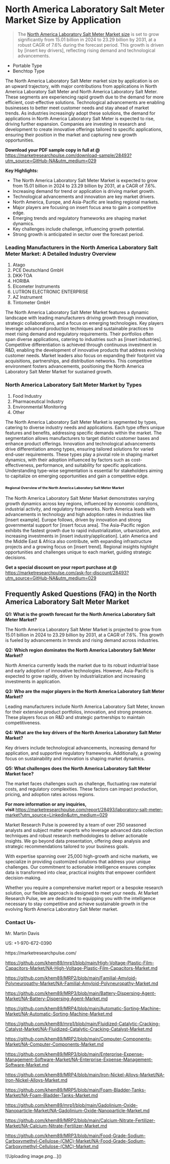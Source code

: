 <h1>North America Laboratory Salt Meter Market&nbsp;Size by Application</h1><blockquote><p>The <a href="https://marketresearchpulse.com/download-sample/28493?utm_source=GitHub-NA&amp;utm_medium=029">North America Laboratory Salt Meter Market size</a> is set to grow significantly from 15.01 billion in 2024 to 23.29 billion by 2031, at a robust CAGR of 7.6% during the forecast period. This growth is driven by [insert key drivers], reflecting rising demand and technological advancements.</p></blockquote><ul><li>Portable Type<li> Benchtop Type</li></ul><p>The North America Laboratory Salt Meter market size by application is on an upward trajectory, with major contributions from applications in North America Laboratory Salt Meter and North America Laboratory Salt Meter. These segments are experiencing rapid growth due to the demand for more efficient, cost-effective solutions. Technological advancements are enabling businesses to better meet customer needs and stay ahead of market trends. As industries increasingly adopt these solutions, the demand for applications in North America Laboratory Salt Meter is expected to rise, driving further expansion. Companies are investing in research and development to create innovative offerings tailored to specific applications, ensuring their position in the market and capturing new growth opportunities.</p><p><strong>Download your PDF sample copy in full at @ </strong><a href="https://marketresearchpulse.com/download-sample/28493?utm_source=GitHub-NA&amp;utm_medium=029">https://marketresearchpulse.com/download-sample/28493?utm_source=GitHub-NA&amp;utm_medium=029</a></p><p><strong>Key Highlights: </strong></p><ul><li>The North America Laboratory Salt Meter Market is expected to grow from 15.01 billion in 2024 to 23.29 billion by 2031, at a CAGR of 7.6%.</li><li>Increasing demand for trend or application is driving market growth.</li><li>Technological advancements and innovation are key market drivers.</li><li>North America, Europe, and Asia-Pacific are leading regional markets.</li><li>Major players are focusing on insert focus area to gain a competitive edge.</li><li>Emerging trends and regulatory frameworks are shaping market dynamics.</li><li>Key challenges include challenge, influencing growth potential.</li><li>Strong growth is anticipated in sector over the forecast period.</li></ul><h3>Leading Manufacturers in the North America Laboratory Salt Meter Market: A Detailed Industry Overview</h3><ol><li>Atago</li><li>PCE Deutschland GmbH</li><li>DKK-TOA</li><li>HORIBA</li><li>Elcometer Instruments</li><li>LUTRON ELECTRONIC ENTERPRISE</li><li>AZ Instrument</li><li>Tintometer GmbH</li></ol><div class="flex max-w-full flex-col flex-grow"><div class="min-h-8 text-message flex w-full flex-col items-end gap-2 whitespace-normal break-words [.text-message+&amp;]:mt-5" dir="auto" data-message-author-role="assistant" data-message-id="fd8432e4-4910-450d-b182-61b7bfb0a01f" data-message-model-slug="gpt-4o"><div class="flex w-full flex-col gap-1 empty:hidden first:pt-[3px]"><div class="markdown prose w-full break-words dark:prose-invert light"><p>The North America Laboratory Salt Meter Market features a dynamic landscape with leading manufacturers driving growth through innovation, strategic collaborations, and a focus on emerging technologies. Key players leverage advanced production techniques and sustainable practices to meet rising demand and regulatory requirements. Their portfolios often span diverse applications, catering to industries such as [insert industries]. Competitive differentiation is achieved through continuous investment in R&amp;D, enabling the development of innovative products that address evolving customer needs. Market leaders also focus on expanding their footprint via acquisitions, partnerships, and distribution networks. This competitive environment fosters advancements, positioning the North America Laboratory Salt Meter Market for sustained growth.</p></div></div></div></div><h3>North America Laboratory Salt Meter Market by Types</h3><ol><li>Food Industry<li> Pharmaceutical Industry<li> Environmental Monitoring<li> Other</li></ol><div class="flex max-w-full flex-col flex-grow"><div class="min-h-8 text-message flex w-full flex-col items-end gap-2 whitespace-normal break-words [.text-message+&amp;]:mt-5" dir="auto" data-message-author-role="assistant" data-message-id="084470be-0bb7-4664-bddf-5156b4f41249" data-message-model-slug="gpt-4o-mini"><div class="flex w-full flex-col gap-1 empty:hidden first:pt-[3px]"><div class="markdown prose w-full break-words dark:prose-invert light"><p>The North America Laboratory Salt Meter Market is segmented by types, catering to diverse industry needs and applications. Each type offers unique features and benefits, addressing specific demands within the market. The segmentation allows manufacturers to target distinct customer bases and enhance product offerings. Innovation and technological advancements drive differentiation among types, ensuring tailored solutions for varied end-user requirements. These types play a pivotal role in shaping market dynamics, with their adoption influenced by factors such as cost-effectiveness, performance, and suitability for specific applications. Understanding type-wise segmentation is essential for stakeholders aiming to capitalize on emerging opportunities and gain a competitive edge.</p></div></div></div></div><h3><span style="font-size: 11px;">Regional Overview of the North America Laboratory Salt Meter Market</span></h3><div class="flex max-w-full flex-col flex-grow"><div class="min-h-8 text-message flex w-full flex-col items-end gap-2 whitespace-normal break-words [.text-message+&amp;]:mt-5" dir="auto" data-message-author-role="assistant" data-message-id="e9038762-ce64-4e30-91c9-9bd413514231" data-message-model-slug="gpt-4o-mini"><div class="flex w-full flex-col gap-1 empty:hidden first:pt-[3px]"><div class="markdown prose w-full break-words dark:prose-invert light"><p>The North America Laboratory Salt Meter Market demonstrates varying growth dynamics across key regions, influenced by economic conditions, industrial activity, and regulatory frameworks. North America leads with advancements in technology and high adoption rates in industries like [insert example]. Europe follows, driven by innovation and strong governmental support for [insert focus area]. The Asia-Pacific region exhibits the fastest growth due to rapid industrialization, urbanization, and increasing investments in [insert industry/application]. Latin America and the Middle East &amp; Africa also contribute, with expanding infrastructure projects and a growing focus on [insert trend]. Regional insights highlight opportunities and challenges unique to each market, guiding strategic decisions.</p></div></div></div></div><p><strong>Get a special discount on your report purchase at @ </strong><a href="https://marketresearchpulse.com/ask-for-discount/28493?utm_source=GitHub-NA&amp;utm_medium=029">https://marketresearchpulse.com/ask-for-discount/28493?utm_source=GitHub-NA&amp;utm_medium=029</a></p><h2>Frequently Asked Questions (FAQ) in the North America Laboratory Salt Meter Market</h2><p><strong>Q1: What is the growth forecast for the North America Laboratory Salt Meter Market?</strong></p><p>The North America Laboratory Salt Meter Market is projected to grow from 15.01 billion in 2024 to 23.29 billion by 2031, at a CAGR of 7.6%. This growth is fueled by advancements in trends and rising demand across industries.</p><p><strong>Q2: Which region dominates the North America Laboratory Salt Meter Market?</strong></p><p>North America currently leads the market due to its robust industrial base and early adoption of innovative technologies. However, Asia-Pacific is expected to grow rapidly, driven by industrialization and increasing investments in application.</p><p><strong>Q3: Who are the major players in the North America Laboratory Salt Meter Market?</strong></p><p>Leading manufacturers include North America Laboratory Salt Meter, known for their extensive product portfolios, innovation, and strong presence. These players focus on R&amp;D and strategic partnerships to maintain competitiveness.</p><p><strong>Q4: What are the key drivers of the North America Laboratory Salt Meter Market?</strong></p><p>Key drivers include technological advancements, increasing demand for application, and supportive regulatory frameworks. Additionally, a growing focus on sustainability and innovation is shaping market dynamics.</p><p><strong>Q5: What challenges does the North America Laboratory Salt Meter Market face?</strong></p><p>The market faces challenges such as challenge, fluctuating raw material costs, and regulatory complexities. These factors can impact production, pricing, and adoption rates across regions.</p><p><strong>For more information or any inquiries, visit&nbsp;</strong><a href="https://marketresearchpulse.com/report/28493/laboratory-salt-meter-market?utm_source=Linkedin&utm_medium=029">https://marketresearchpulse.com/report/28493/laboratory-salt-meter-market?utm_source=Linkedin&utm_medium=029</a></p><p>Market Research Pulse is powered by a team of over 250 seasoned analysts and subject matter experts who leverage advanced data collection techniques and robust research methodologies to deliver actionable insights. We go beyond data presentation, offering deep analysis and strategic recommendations tailored to your business goals.</p><p>With expertise spanning over 25,000 high-growth and niche markets, we specialize in providing customized solutions that address your unique challenges. Our commitment to actionable intelligence ensures complex data is transformed into clear, practical insights that empower confident decision-making.</p><p>Whether you require a comprehensive market report or a bespoke research solution, our flexible approach is designed to meet your needs. At Market Research Pulse, we are dedicated to equipping you with the intelligence necessary to stay competitive and achieve sustainable growth in the evolving North America Laboratory Salt Meter market.</p><h3><strong>Contact Us-</strong></h3><p>Mr. Martin Davis</p><p>US: +1-970-672-0390</p><p>https://marketresearchpulse.com/</p><p><a href="https://github.com/khem89/mrp1/blob/main/High-Voltage-Plastic-Film-Capacitors-Market/NA-High-Voltage-Plastic-Film-Capacitors-Market.md">https://github.com/khem89/mrp1/blob/main/High-Voltage-Plastic-Film-Capacitors-Market/NA-High-Voltage-Plastic-Film-Capacitors-Market.md</a></p><p><a href="https://github.com/khem89/MRP2/blob/main/Familial-Amyloid-Polyneuropathy-Market/NA-Familial-Amyloid-Polyneuropathy-Market.md">https://github.com/khem89/MRP2/blob/main/Familial-Amyloid-Polyneuropathy-Market/NA-Familial-Amyloid-Polyneuropathy-Market.md</a></p><p><a href="https://github.com/khem89/MRP3/blob/main/Battery-Dispersing-Agent-Market/NA-Battery-Dispersing-Agent-Market.md">https://github.com/khem89/MRP3/blob/main/Battery-Dispersing-Agent-Market/NA-Battery-Dispersing-Agent-Market.md</a></p><p><a href="https://github.com/khem89/MRP4/blob/main/Automatic-Sorting-Machine-Market/NA-Automatic-Sorting-Machine-Market.md">https://github.com/khem89/MRP4/blob/main/Automatic-Sorting-Machine-Market/NA-Automatic-Sorting-Machine-Market.md</a></p><p><a href="https://github.com/khem89/mrp1/blob/main/Fluidized-Catalytic-Cracking-Catalyst-Market/NA-Fluidized-Catalytic-Cracking-Catalyst-Market.md">https://github.com/khem89/mrp1/blob/main/Fluidized-Catalytic-Cracking-Catalyst-Market/NA-Fluidized-Catalytic-Cracking-Catalyst-Market.md</a></p><p><a href="https://github.com/khem89/MRP2/blob/main/Computer-Components-Market/NA-Computer-Components-Market.md">https://github.com/khem89/MRP2/blob/main/Computer-Components-Market/NA-Computer-Components-Market.md</a></p><p><a href="https://github.com/khem89/MRP3/blob/main/Enterprise-Expense-Management-Software-Market/NA-Enterprise-Expense-Management-Software-Market.md">https://github.com/khem89/MRP3/blob/main/Enterprise-Expense-Management-Software-Market/NA-Enterprise-Expense-Management-Software-Market.md</a></p><p><a href="https://github.com/khem89/MRP4/blob/main/Iron-Nickel-Alloys-Market/NA-Iron-Nickel-Alloys-Market.md">https://github.com/khem89/MRP4/blob/main/Iron-Nickel-Alloys-Market/NA-Iron-Nickel-Alloys-Market.md</a></p><p><a href="https://github.com/khem89/MRP5/blob/main/Foam-Bladder-Tanks-Market/NA-Foam-Bladder-Tanks-Market.md">https://github.com/khem89/MRP5/blob/main/Foam-Bladder-Tanks-Market/NA-Foam-Bladder-Tanks-Market.md</a></p><p><a href="https://github.com/khem89/mrp1/blob/main/Gadolinium-Oxide-Nanoparticle-Market/NA-Gadolinium-Oxide-Nanoparticle-Market.md">https://github.com/khem89/mrp1/blob/main/Gadolinium-Oxide-Nanoparticle-Market/NA-Gadolinium-Oxide-Nanoparticle-Market.md</a></p><p><a href="https://github.com/khem89/MRP2/blob/main/Calcium-Nitrate-Fertilizer-Market/NA-Calcium-Nitrate-Fertilizer-Market.md">https://github.com/khem89/MRP2/blob/main/Calcium-Nitrate-Fertilizer-Market/NA-Calcium-Nitrate-Fertilizer-Market.md</a></p><p><a href="https://github.com/khem89/MRP3/blob/main/Food-Grade-Sodium-Carboxymethyl-Cellulose-(CMC)-Market/NA-Food-Grade-Sodium-Carboxymethyl-Cellulose-(CMC)-Market.md">https://github.com/khem89/MRP3/blob/main/Food-Grade-Sodium-Carboxymethyl-Cellulose-(CMC)-Market/NA-Food-Grade-Sodium-Carboxymethyl-Cellulose-(CMC)-Market.md</a></p>
![Uploading image.png…]()
